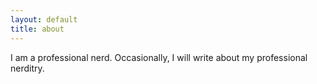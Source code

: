 ```yaml
---
layout: default
title: about
---
```


I am a professional nerd. Occasionally, I will write about my professional
nerditry.

